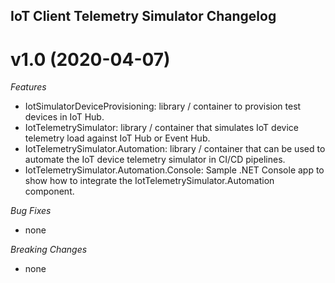 ## IoT Client Telemetry Simulator Changelog

<a name="v1.0"></a>
# v1.0 (2020-04-07)

*Features*
* IotSimulatorDeviceProvisioning: library / container to provision test devices in IoT Hub.
* IotTelemetrySimulator: library / container that simulates IoT device telemetry load against IoT Hub or Event Hub.
* IotTelemetrySimulator.Automation: library / container that can be used to automate the IoT device telemetry simulator in CI/CD pipelines.
* IotTelemetrySimulator.Automation.Console: Sample .NET Console app to show how to integrate the
IotTelemetrySimulator.Automation component.

*Bug Fixes*
* none

*Breaking Changes*
* none
